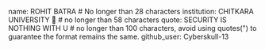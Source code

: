 name: ROHIT BATRA # No longer than 28 characters
institution: CHITKARA UNIVERSITY 🚩 # no longer than 58 characters
quote: SECURITY IS NOTHING WITH U # no longer than 100 characters, avoid using quotes(") to guarantee the format remains the same.
github_user: Cyberskull-13
